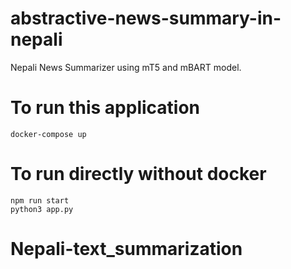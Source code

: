 # abstractive-news-summary-in-nepali
Nepali News Summarizer using mT5 and mBART model.
# To run this application
```
docker-compose up
```
# To run directly without docker
```
npm run start
python3 app.py
```

# Nepali-text_summarization
